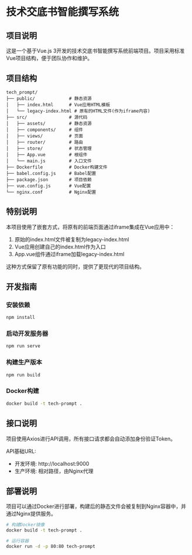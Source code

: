 # 技术交底书智能撰写系统

## 项目说明

这是一个基于Vue.js 3开发的技术交底书智能撰写系统前端项目。项目采用标准Vue项目结构，便于团队协作和维护。

## 项目结构

```
tech_prompt/
├── public/             # 静态资源
│   ├── index.html      # Vue应用HTML模板
│   └── legacy-index.html # 原有的HTML文件(作为iframe内容)
├── src/                # 源代码
│   ├── assets/         # 静态资源
│   ├── components/     # 组件
│   ├── views/          # 页面
│   ├── router/         # 路由
│   ├── store/          # 状态管理
│   ├── App.vue         # 根组件
│   └── main.js         # 入口文件
├── Dockerfile          # Docker构建文件
├── babel.config.js     # Babel配置
├── package.json        # 项目依赖
├── vue.config.js       # Vue配置
└── nginx.conf          # Nginx配置
```

## 特别说明

本项目使用了嵌套方式，将原有的前端页面通过iframe集成在Vue应用中：
1. 原始的index.html文件被复制为legacy-index.html
2. Vue应用创建自己的index.html作为入口
3. App.vue组件通过iframe加载legacy-index.html

这种方式保留了原有功能的同时，提供了更现代的项目结构。

## 开发指南

### 安装依赖

```bash
npm install
```

### 启动开发服务器

```bash
npm run serve
```

### 构建生产版本

```bash
npm run build
```

### Docker构建

```bash
docker build -t tech-prompt .
```

## 接口说明

项目使用Axios进行API调用，所有接口请求都会自动添加身份验证Token。

API基础URL:
- 开发环境: http://localhost:9000
- 生产环境: 相对路径，由Nginx代理

## 部署说明

项目可以通过Docker进行部署，构建后的静态文件会被复制到Nginx容器中，并通过Nginx提供服务。

```bash
# 构建Docker镜像
docker build -t tech-prompt .

# 运行容器
docker run -d -p 80:80 tech-prompt
``` 